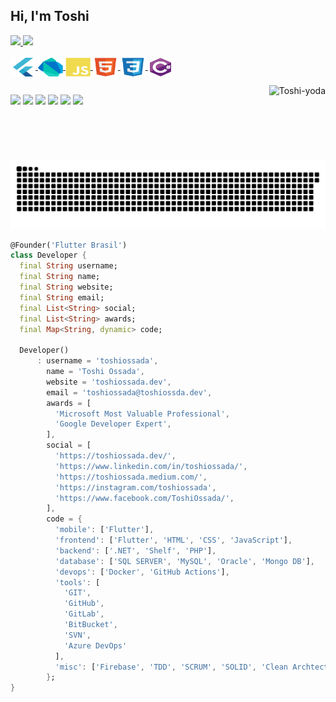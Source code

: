
## Hi, I'm Toshi


 <div>
  <a href="https://github.com/toshiossada">
  <img height="180em" src="https://github-readme-stats.vercel.app/api?username=toshiossada&show_icons=true&theme=dracula&include_all_commits=true&count_private=true"/>
  <img height="180em" src="https://github-readme-stats.vercel.app/api/top-langs/?username=toshiossada&layout=compact&langs_count=7&theme=dracula"/>
</div>
<div style="display: inline_block"><br>
    <img align="center" alt="Rafa-React" height="30" width="40" src="https://raw.githubusercontent.com/devicons/devicon/master/icons/flutter/flutter-original.svg">
  <img align="center" alt="Ts" height="30" width="40" src="https://raw.githubusercontent.com/devicons/devicon/master/icons/dart/dart-original.svg">
  <img align="center" alt="Js" height="30" width="40" src="https://raw.githubusercontent.com/devicons/devicon/master/icons/javascript/javascript-plain.svg">
  <img align="center" alt="HTML" height="30" width="40" src="https://raw.githubusercontent.com/devicons/devicon/master/icons/html5/html5-original.svg">
  <img align="center" alt="CSS" height="30" width="40" src="https://raw.githubusercontent.com/devicons/devicon/master/icons/css3/css3-original.svg">
  <img align="center" alt="CSHARP" height="30" width="40" src="https://raw.githubusercontent.com/devicons/devicon/master/icons/csharp/csharp-original.svg">

  <a href="http://toshiossada.dev/"><img align="right" alt="Toshi-yoda" height="120"   src="https://avatars.githubusercontent.com/u/2637049?v=4"></a>
</div>
  
  
  ##
 
<div> 
  <a href="https://toshiossada.medium.com/" target="_blank"><img src="https://img.shields.io/badge/Medium-12100E?style=for-the-badge&logo=medium&logoColor=white" target="_blank"></a>
  <a href="https://instagram.com/toshiossada" target="_blank"><img src="https://img.shields.io/badge/-Instagram-%23E4405F?style=for-the-badge&logo=instagram&logoColor=white" target="_blank"></a>
 	<a href="https://www.twitch.tv/toshiossada" target="_blank"><img src="https://img.shields.io/badge/Twitch-9146FF?style=for-the-badge&logo=twitch&logoColor=white" target="_blank"></a>
 <a href="https://www.facebook.com/ToshiOssada/" target="_blank"><img src="
https://img.shields.io/badge/Facebook-1877F2?style=for-the-badge&logo=facebook&logoColor=white" target="_blank"></a> 
  <a href = "mailto:toshiossada@gmail.com"><img src="https://img.shields.io/badge/-Gmail-%23333?style=for-the-badge&logo=gmail&logoColor=white" target="_blank"></a>
  <a href="https://www.linkedin.com/in/toshiossada" target="_blank"><img src="https://img.shields.io/badge/-LinkedIn-%230077B5?style=for-the-badge&logo=linkedin&logoColor=white" target="_blank"></a> 
 
   ![Snake animation](https://github.com/toshiossada/toshiossada/blob/output/github-contribution-grid-snake.svg)
</div>




```dart
@Founder('Flutter Brasil')	
class Developer {
  final String username;
  final String name;
  final String website;
  final String email;
  final List<String> social;
  final List<String> awards;
  final Map<String, dynamic> code;

  Developer()
      : username = 'toshiossada',
        name = 'Toshi Ossada',
        website = 'toshiossada.dev',
        email = 'toshiossada@toshiossda.dev',
        awards = [
          'Microsoft Most Valuable Professional',
          'Google Developer Expert',
        ],
        social = [
          'https://toshiossada.dev/',
          'https://www.linkedin.com/in/toshiossada/',
          'https://toshiossada.medium.com/',
          'https://instagram.com/toshiossada',
          'https://www.facebook.com/ToshiOssada/',
        ],
        code = {
          'mobile': ['Flutter'],
          'frontend': ['Flutter', 'HTML', 'CSS', 'JavaScript'],
          'backend': ['.NET', 'Shelf', 'PHP'],
          'database': ['SQL SERVER', 'MySQL', 'Oracle', 'Mongo DB'],
          'devops': ['Docker', 'GitHub Actions'],
          'tools': [
            'GIT',
            'GitHub',
            'GitLab',
            'BitBucket',
            'SVN',
            'Azure DevOps'
          ],
          'misc': ['Firebase', 'TDD', 'SCRUM', 'SOLID', 'Clean Archtecture']
        };
}
```


